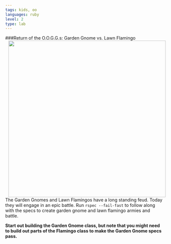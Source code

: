 ```yaml
---
tags: kids, oo
languages: ruby
level: 2
type: lab
---
```

###Return of the O.O.G.G.s: Garden Gnome vs. Lawn Flamingo
<img src="http://images1.westword.com/imager/lawn-gnomes-slightly-less-sad-than-lawn-f/u/original/6477020/08gnome.jpg" width="500px" align="left" hspace="10">

The Garden Gnomes and Lawn Flamingos have a long standing feud. Today they will engage in an epic battle. Run `rspec --fail-fast` to follow along with the specs to create garden gnome and lawn flamingo armies and battle.

**Start out building the Garden Gnome class, but note that you might need to build out parts of the Flamingo class to make the Garden Gnome specs pass.**




